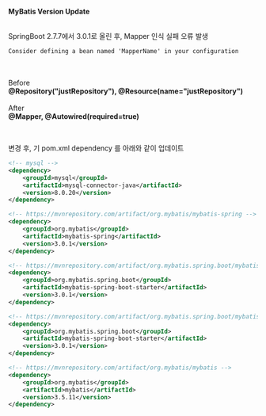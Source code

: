**MyBatis Version Update**

<br>
SpringBoot 2.7.7에서 3.0.1로 올린 후, Mapper 인식 실패 오류 발생
 
~~~
Consider defining a bean named 'MapperName' in your configuration
~~~

<br><br>
Before
<br>
**@Repository("justRepository"), @Resource(name="justRepository")**
<br><br>
After
<br>
**@Mapper, @Autowired(required=true)**

<br>

변경 후, 기 pom.xml dependency 를 아래와 같이 업데이트

~~~ xml
<!-- mysql -->
<dependency>
    <groupId>mysql</groupId>
    <artifactId>mysql-connector-java</artifactId>
    <version>8.0.20</version>
</dependency>

<!-- https://mvnrepository.com/artifact/org.mybatis/mybatis-spring -->
<dependency>
    <groupId>org.mybatis</groupId>
    <artifactId>mybatis-spring</artifactId>
    <version>3.0.1</version>
</dependency>

<!-- https://mvnrepository.com/artifact/org.mybatis.spring.boot/mybatis-spring-boot-starter -->
<dependency>
    <groupId>org.mybatis.spring.boot</groupId>
    <artifactId>mybatis-spring-boot-starter</artifactId>
    <version>3.0.1</version>
</dependency>

<!-- https://mvnrepository.com/artifact/org.mybatis.spring.boot/mybatis-spring-boot-starter -->
<dependency>
    <groupId>org.mybatis.spring.boot</groupId>
    <artifactId>mybatis-spring-boot-starter</artifactId>
    <version>3.0.1</version>
</dependency>

<!-- https://mvnrepository.com/artifact/org.mybatis/mybatis -->
<dependency>
    <groupId>org.mybatis</groupId>
    <artifactId>mybatis</artifactId>
    <version>3.5.11</version>
</dependency>
~~~
